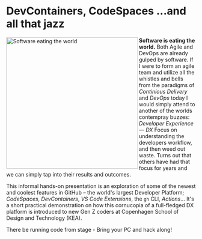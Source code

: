 # DevContainers, CodeSpaces ...and all that jazz

<img width="350" align="left" alt="Software eating the world" src="https://github.com/lakruzz/lakruzz/assets/155492/6c8a58cc-b610-4f92-91e6-418fa9674308"> **Software is eating the world.** Both Agile and DevOps are already gulped by software. If I were to form an agile team and utilize all the whistles and bells from the paradigms of _Continious Delivery_ and _DevOps_ today I would simply attend to another of the worlds contempray buzzes: _Developer Experience — DX_ Focus on understanding the developers workflow, and then weed out waste. Turns out that others have had that focus for years and we can simply tap into their results and outcomes.

This informal hands-on presentation is an exploration of some of the newest and coolest features in GitHub – the world's largest Developer Platform; _CodeSpaces_, _DevContainers_, _VS Code Extensions_, the `gh` CLI, _Actions_... It's a short practical demonstration on how this cornucopia of a full-fledged DX platform is introduced to new Gen Z coders at Copenhagen School of Design and Technology (KEA).

There be running code from stage - Bring your PC and hack along!

